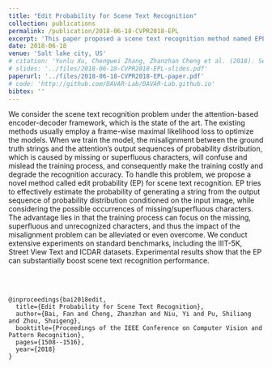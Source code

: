 ```yaml
---
title: "Edit Probability for Scene Text Recognition"
collection: publications
permalink: /publication/2018-06-18-CVPR2018-EPL
excerpt: 'This paper proposed a scene text recognition method named EPL for robustly recognizing natural text iamges. Appeared on CVPR2018.'
date: 2018-06-18
venue: 'Salt lake city, US'
# citation: 'Yunlu Xu, Chengwei Zhang, Zhanzhan Cheng et al. (2018). Segregated Temporal Assembly Recurrent Networks for Weakly Supervised Multiple Action Detection.' 
# slides: '../files/2018-06-18-CVPR2018-EPL-slides.pdf'
paperurl: '../files/2018-06-18-CVPR2018-EPL-paper.pdf'
# code: 'http://github.com/DAVAR-Lab/DAVAR-Lab.github.io'
bibtex: ''                                                                                                                                                                       
---
```

We consider the scene text recognition problem under the attention-based encoder-decoder framework, which is the state of the art. The existing methods usually employ a frame-wise maximal likelihood loss to optimize the models. When we train the model, the misalignment between the ground truth strings and the attention’s output sequences of probability distribution, which is caused by missing or superfluous characters, will confuse and mislead the training process, and consequently make the training costly and degrade the recognition accuracy. To handle this problem, we propose a novel method called edit probability (EP) for scene text recognition. EP tries to effectively estimate the probability of generating a string from the output sequence of probability distribution conditioned on the input image, while considering the possible occurrences of missing/superfluous characters. The advantage lies in that the
training process can focus on the missing, superfluous and unrecognized characters, and thus the impact of the misalignment problem can be alleviated or even overcome. We conduct extensive experiments on standard benchmarks, including the IIIT-5K, Street View Text and ICDAR datasets. Experimental results show that the EP can substantially boost scene text recognition performance.  



<br><br/>

<!-- BibTex here (Make sure that this is the last code block) -->
```
@inproceedings{bai2018edit,
  title={Edit Probability for Scene Text Recognition},
  author={Bai, Fan and Cheng, Zhanzhan and Niu, Yi and Pu, Shiliang and Zhou, Shuigeng},
  booktitle={Proceedings of the IEEE Conference on Computer Vision and Pattern Recognition},
  pages={1508--1516},
  year={2018}
}
```

